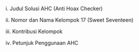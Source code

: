 i. Judul Solusi
AHC (Anti Hoax Checker) 

ii. Nomor dan Nama Kelompok
17 (Sweet Seventeen)

iii. Kontribusi Kelompok

iv. Petunjuk Penggunaan AHC
